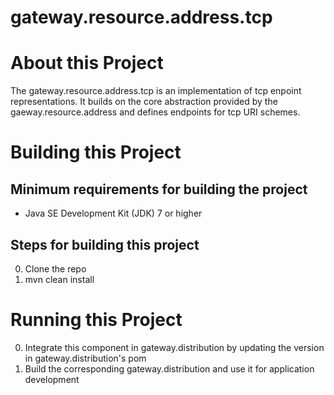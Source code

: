 # gateway.resource.address.tcp

# About this Project

The gateway.resource.address.tcp is an implementation of tcp enpoint representations. It builds on the core abstraction provided by the gaeway.resource.address and defines endpoints for tcp URI schemes.

# Building this Project

## Minimum requirements for building the project
* Java SE Development Kit (JDK) 7 or higher

## Steps for building this project
0. Clone the repo
0. mvn clean install

# Running this Project

0. Integrate this component in gateway.distribution by updating the version in gateway.distribution's pom
0. Build the corresponding gateway.distribution and use it for application development

